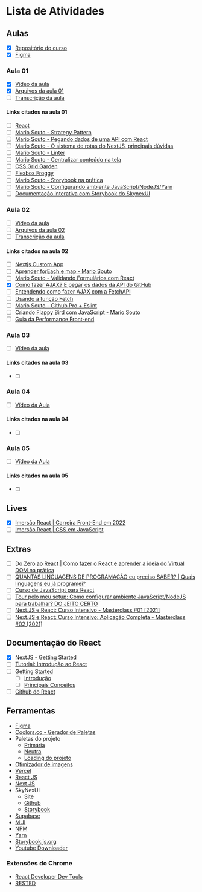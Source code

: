 # Lista de Atividades

## Aulas

- [x] [Repositório do curso](https://github.com/alura-challenges/aluracord-matrix)
- [x] [Figma](https://www.figma.com/file/X5kVg1hNCajiV73ah7iyPz/Imers%C3%A3o-React---Aluracord---Matrix?node-id=2%3A169)

### Aula 01

- [x] [Vídeo da aula](https://www.alura.com.br/imersao-react/aula01-react-aluracord)
- [x] [Arquivos da aula 01](https://github.com/alura-challenges/aluracord-matrix/pull/1/files)
- [ ] [Transcrição da aula](https://github.com/neforodrigo/imersao_react_2022/blob/main/imersao_react_aula01.md)

#### Links citados na aula 01

- [ ] [React](https://pt-br.reactjs.org/docs/create-a-new-react-app.html#recommended-toolchains)
- [ ] [Mario Souto - Strategy Pattern](https://www.youtube.com/watch?v=S-jqd6WZ7M0)
- [ ] [Mario Souto - Pegando dados de uma API com React](https://www.youtube.com/watch?v=85vJXFpXLQw)
- [ ] [Mario Souto - O sistema de rotas do NextJS, principais dúvidas](https://www.youtube.com/watch?v=-kVnp3fg-v4)
- [ ] [Mario Souto - Linter](https://www.youtube.com/watch?v=yMRSDdifGW8)
- [ ] [Mario Souto - Centralizar conteúdo na tela](https://www.youtube.com/watch?v=Cu-HP-gvggg)
- [ ] [CSS Grid Garden](https://cssgridgarden.com/)
- [ ] [Flexbox Froggy](https://flexboxfroggy.com/)
- [ ] [Mario Souto - Storybook na prática](https://www.youtube.com/watch?v=R41_Qedrzik&t=7s)
- [ ] [Mario Souto - Configurando ambiente JavaScript/NodeJS/Yarn](https://www.youtube.com/watch?v=GIz71YGzwP4)
- [ ] [Documentação interativa com Storybook do SkynexUI](https://storybook.skynexui.dev/?path=/story/components-box--box-component)

### Aula 02

- [ ] [Vídeo da aula](https://www.alura.com.br/imersao-react/aula02-react-state-form)
- [ ] [Arquivos da aula 02](https://github.com/alura-challenges/aluracord-matrix/pull/3/files)
- [ ] [Transcrição da aula](https://github.com/neforodrigo/imersao_react_2022/blob/main/imersao_react_aula02.md)

#### Links citados na aula 02

- [ ] [Nextjs Custom App](https://nextjs.org/docs/advanced-features/custom-app)
- [ ] [Aprender forEach e map - Mario Souto](https://www.youtube.com/watch?v=JbzcLKiTThk)
- [ ] [Mario Souto - Validando Formulários com React](https://www.youtube.com/watch?v=cMq6k7ymv2s)
- [x] [Como fazer AJAX? E pegar os dados da API do GitHub](https://www.youtube.com/watch?v=85vJXFpXLQw)
- [ ] [Entendendo como fazer AJAX com a FetchAPI](https://medium.com/@omariosouto/entendendo-como-fazer-ajax-com-a-fetchapi-977ff20da3c6)
- [ ] [Usando a função Fetch](https://developer.mozilla.org/pt-BR/docs/Web/API/Fetch_API/Using_Fetch)
- [ ] [Mario Souto - Github Pro + Eslint](https://www.youtube.com/watch?v=yMRSDdifGW8&t=2s)
- [ ] [Criando Flappy Bird com JavaScript - Mario Souto](https://www.youtube.com/watch?v=jOAU81jdi-c&list=PLTcmLKdIkOWmeNferJ292VYKBXydGeDej)
- [ ] [Guia da Performance Front-end](https://cursos.alura.com.br/guia-da-performance-front-end-sergiolopes-p1730)

### Aula 03

- [ ] [Vídeo da aula](https://www.alura.com.br/imersao-react/aula03-chat-offline)

#### Links citados na aula 03

- [ ]

### Aula 04

- [ ] [Vídeo da Aula](https://www.alura.com.br/imersao-react/aula04-supabase-e-ajax)

#### Links citados na aula 04

- [ ]

### Aula 05

- [ ] [Vídeo da Aula](https://www.alura.com.br/imersao-react/aula05-chat-e-realtime)

#### Links citados na aula 05

- [ ]

## Lives

- [x] [Imersão React | Carreira Front-End em 2022](https://www.youtube.com/watch?v=HXkDb5pnMRQ)
- [ ] [Imersão React | CSS em JavaScript](https://www.youtube.com/watch?v=f_i3pEna5xU)

## Extras

- [ ] [Do Zero ao React | Como fazer o React e aprender a ideia do Virtual DOM na prática](https://www.youtube.com/watch?v=5MzOCxSWrrc)
- [ ] [QUANTAS LINGUAGENS DE PROGRAMAÇÃO eu preciso SABER? | Quais linguagens eu já programei?](https://www.youtube.com/watch?v=FDQbzP7PBiw)
- [ ] [Curso de JavaScript para React](https://www.youtube.com/playlist?list=PLirko8T4cEmzWZVn_ZKQbfDOuCnSZJ4va)
- [ ] [Tour pelo meu setup: Como configurar ambiente JavaScript/NodeJS para trabalhar? DO JEITO CERTO](https://www.youtube.com/watch?v=GIz71YGzwP4)
- [ ] [Next.JS e React: Curso Intensivo - Masterclass #01 [2021]](https://www.youtube.com/watch?v=PHKaJlAeNLk)
- [ ] [Next.JS e React: Curso Intensivo: Aplicação Completa - Masterclass #02 [2021]](https://www.youtube.com/watch?v=HJN5rX-3SDM)

## Documentação do React

- [x] [NextJS - Getting Started](https://nextjs.org/docs/getting-started)
- [ ] [Tutorial: Introdução ao React](https://pt-br.reactjs.org/tutorial/tutorial.html)
- [ ] [Getting Started](https://pt-br.reactjs.org/docs/getting-started.html)
    - [ ] [Introdução](https://pt-br.reactjs.org/docs/getting-started.html)
    - [ ] [Principais Conceitos](https://pt-br.reactjs.org/docs/hello-world.html)
- [ ] [Github do React](https://github.com/facebook/react)

## Ferramentas

- [Figma](https://www.figma.com/)
- [Coolors.co - Gerador de Paletas](https://coolors.co/)
- Paletas do projeto
    - [Primária](https://maketintsandshades.com/#55059A)
    - [Neutra](https://maketintsandshades.com/#444444)
    - [Loading do projeto](https://loading.io/asset/545799)
- [Otimizador de imagens](https://png2jpg.com/)
- [Vercel](https://vercel.com/)
- [React JS](https://pt-br.reactjs.org/)
- [Next JS](https://nextjs.org/)
- SkyNexUI
    - [Site](https://skynexui.dev/)
    - [Github](https://github.com/skynexui/components)
    - [Storybook](https://storybook.skynexui.dev/)
- [Supabase](https://app.supabase.io/#)
- [MUI](https://mui.com/pt/)
- [NPM](https://www.npmjs.com/)
- [Yarn](https://yarnpkg.com/)
- [Storybook.js.org](https://storybook.js.org/)
- [Youtube Downloader](https://yt5s.com/)

### Extensões do Chrome

- [React Developer Dev Tools](https://chrome.google.com/webstore/detail/react-developer-tools/fmkadmapgofadopljbjfkapdkoienihi/)
- [RESTED](https://chrome.google.com/webstore/detail/rested/eelcnbccaccipfolokglfhhmapdchbfg)
